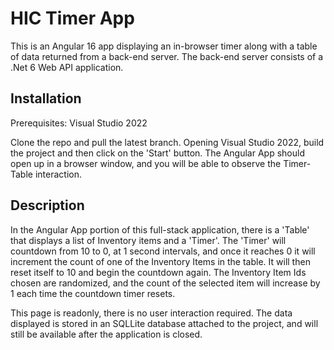 # HIC Timer App

This is an Angular 16 app displaying an in-browser timer along with a table of data returned from a back-end server. The back-end server consists of a .Net 6 Web API application.

## Installation

Prerequisites: Visual Studio 2022

Clone the repo and pull the latest branch. Opening Visual Studio 2022, build the project and then click on the 'Start' button. 
The Angular App should open up in a browser window, and you will be able to observe the Timer-Table interaction.

## Description

In the Angular App portion of this full-stack application, there is a 'Table' that displays a list of Inventory items and a 'Timer'. The 'Timer' will countdown from 10 to 0, at 1 second intervals, and once it reaches 0 it will increment the count of one of the Inventory Items in the table. It will then reset itself to 10 and begin the countdown again. The Inventory Item Ids chosen are randomized, and the count of the selected item will increase by 1 each time the countdown timer resets.

This page is readonly, there is no user interaction required. The data displayed is stored in an SQLLite database attached to the project, and will still be available after the application is closed.
